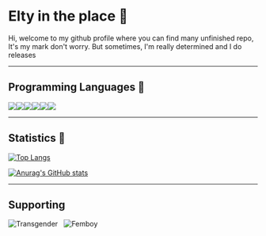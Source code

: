 # Elty in the place 🌠

Hi, welcome to my github profile where you can find many unfinished repo, It's my mark don't worry. But sometimes, I'm really determined and I do releases

---

## Programming Languages 🌌

![](https://img.icons8.com/color/50/000000/java-coffee-cup-logo--v1.png)![](https://img.icons8.com/color/48/000000/ruby-programming-language.png)![](https://img.icons8.com/color/48/000000/python--v1.png)![](https://img.icons8.com/color/48/000000/javascript--v1.png)![](https://img.icons8.com/color/48/000000/c-sharp-logo.png)![](https://img.icons8.com/color/48/000000/c-programming.png)

---

## Statistics 🎇

[![Top Langs](https://github-readme-stats.vercel.app/api/top-langs/?username=Venodez&theme=tokyonight)](https://github.com/anuraghazra/github-readme-stats)

[![Anurag's GitHub stats](https://github-readme-stats.vercel.app/api?username=Venodez&theme=tokyonight)](https://github.com/anuraghazra/github-readme-stats)

---

## Supporting
![Transgender](https://upload.wikimedia.org/wikipedia/commons/thumb/b/b0/Transgender_Pride_flag.svg/255px-Transgender_Pride_flag.svg.png)
&nbsp;
![Femboy](https://upload.wikimedia.org/wikipedia/commons/thumb/7/7e/Femboy_flag.svg/255px-Femboy_flag.svg.png)
